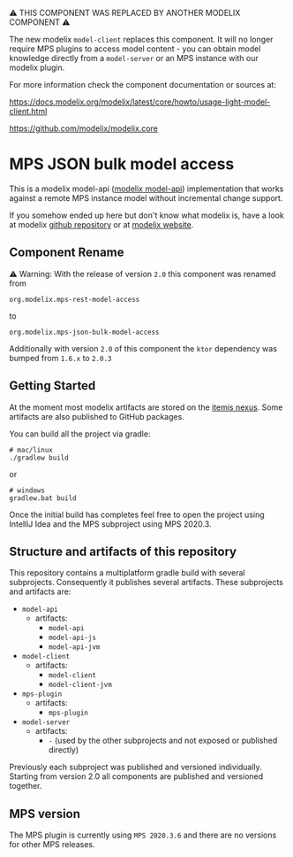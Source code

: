 ⚠ THIS COMPONENT WAS REPLACED BY ANOTHER MODELIX COMPONENT ⚠

The new modelix `model-client` replaces this component.
It will no longer require MPS plugins to access model content - you can obtain model knowledge directly from a `model-server` or an MPS instance with our modelix plugin.

For more information check the component documentation or sources at:

https://docs.modelix.org/modelix/latest/core/howto/usage-light-model-client.html

https://github.com/modelix/modelix.core



# MPS JSON bulk model access

This is a modelix model-api ([modelix model-api](https://github.com/modelix/model-api)) implementation that works against a remote MPS instance model without incremental change support.

If you somehow ended up here but don't know what modelix is, have a look at modelix [github repository](https://github.com/modelix/modelix) or at [modelix website](https://modelix.github.io).


## Component Rename

⚠️ Warning: With the release of version `2.0` this component was renamed from

    org.modelix.mps-rest-model-access
    
to 

    org.modelix.mps-json-bulk-model-access
    
Additionally with version `2.0` of this component the `ktor` dependency was bumped from `1.6.x` to `2.0.3` 


## Getting Started

At the moment most modelix artifacts are stored on the [itemis nexus](https://artifacts.itemis.cloud). Some artifacts are also published to GitHub packages.

You can build all the project via gradle:

```
# mac/linux
./gradlew build
```

or

```
# windows
gradlew.bat build
```

Once the initial build has completes feel free to open the project using IntelliJ Idea and the MPS subproject using MPS 2020.3.



## Structure and artifacts of this repository

This repository contains a multiplatform gradle build with several subprojects. Consequently it publishes several artifacts. These subprojects and artifacts are:

* `model-api`
    * artifacts:
        * `model-api`
        * `model-api-js`
        * `model-api-jvm`
* `model-client`
    * artifacts:
        * `model-client`
        * `model-client-jvm`
* `mps-plugin`
    * artifacts:
        * `mps-plugin`
* `model-server`
    * artifacts:
        * `-` (used by the other subprojects and not exposed or published directly)

Previously each subproject was published and versioned individually. Starting from version 2.0 all components are published and versioned together.

## MPS version

The MPS plugin is currently using `MPS 2020.3.6` and there are no versions for other MPS releases.
